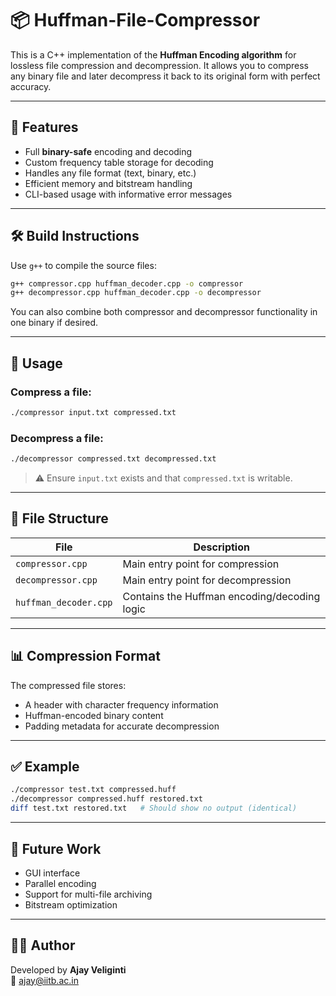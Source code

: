 # 📦 Huffman-File-Compressor

This is a C++ implementation of the **Huffman Encoding algorithm** for lossless file compression and decompression. It allows you to compress any binary file and later decompress it back to its original form with perfect accuracy.

---

## 🧠 Features

- Full **binary-safe** encoding and decoding  
- Custom frequency table storage for decoding  
- Handles any file format (text, binary, etc.)  
- Efficient memory and bitstream handling  
- CLI-based usage with informative error messages  

---

## 🛠️ Build Instructions

Use `g++` to compile the source files:

```bash
g++ compressor.cpp huffman_decoder.cpp -o compressor
g++ decompressor.cpp huffman_decoder.cpp -o decompressor
```

You can also combine both compressor and decompressor functionality in one binary if desired.

---

## 🚀 Usage

### Compress a file:

```bash
./compressor input.txt compressed.txt
```

### Decompress a file:

```bash
./decompressor compressed.txt decompressed.txt
```

> ⚠️ Ensure `input.txt` exists and that `compressed.txt` is writable.

---

## 📂 File Structure

| File                  | Description                              |
|-----------------------|------------------------------------------|
| `compressor.cpp`      | Main entry point for compression         |
| `decompressor.cpp`    | Main entry point for decompression       |
| `huffman_decoder.cpp` | Contains the Huffman encoding/decoding logic |

---

## 📊 Compression Format

The compressed file stores:
- A header with character frequency information
- Huffman-encoded binary content
- Padding metadata for accurate decompression

---

## ✅ Example

```bash
./compressor test.txt compressed.huff
./decompressor compressed.huff restored.txt
diff test.txt restored.txt   # Should show no output (identical)
```

---

## 📌 Future Work

- GUI interface
- Parallel encoding
- Support for multi-file archiving
- Bitstream optimization

---

## 👨‍💻 Author

Developed by **Ajay Veliginti**  
📧 [ajay@iitb.ac.in](mailto:ajay@iitb.ac.in)
